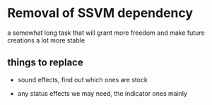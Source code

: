 # Removal of SSVM dependency

a somewhat long task that will grant more freedom and make future creations a lot more stable

## things to replace

- sound effects, find out which ones are stock

- any status effects we may need, the indicator ones mainly
